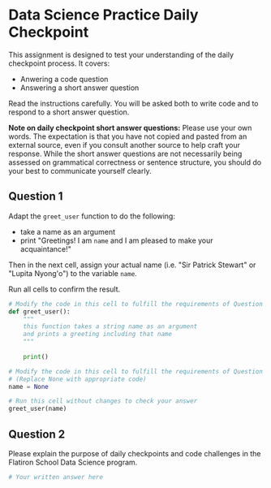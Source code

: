 # Data Science Practice Daily Checkpoint

This assignment is designed to test your understanding of the daily checkpoint process. It covers:

 - Anwering a code question
 - Answering a short answer question
 
Read the instructions carefully. You will be asked both to write code and to respond to a short answer question.

**Note on daily checkpoint short answer questions:** Please use your own words. The expectation is that you have not copied and pasted from an external source, even if you consult another source to help craft your response. While the short answer questions are not necessarily being assessed on grammatical correctness or sentence structure, you should do your best to communicate yourself clearly.

## Question 1

Adapt the `greet_user` function to do the following:

 - take a name as an argument
 - print "Greetings! I am `name` and I am pleased to make your acquaintance!"

Then in the next cell, assign your actual name (i.e. "Sir Patrick Stewart" or "Lupita Nyong'o") to the variable `name`.

Run all cells to confirm the result.


```python
# Modify the code in this cell to fulfill the requirements of Question 1
def greet_user():
    """
    this function takes a string name as an argument 
    and prints a greeting including that name 
    """
    
    print()
```


```python
# Modify the code in this cell to fulfill the requirements of Question 2
# (Replace None with appropriate code)
name = None
```


```python
# Run this cell without changes to check your answer
greet_user(name)
```

## Question 2

Please explain the purpose of daily checkpoints and code challenges in the Flatiron School Data Science program.


```python
# Your written answer here
```
